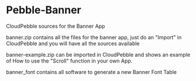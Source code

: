 # Pebble-Banner
CloudPebble sources for the Banner App

banner.zip contains all the files for the banner app, just do an "Import" in CloudPebble and you will have all the sources available

banner-example.zip can be imported in CloudPebble and shows an example of How to use the "Scroll" function in your own App.

banner_font contains all software to generate a new Banner Font Table
